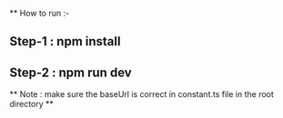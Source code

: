 ** How to run :-
## Step-1 : npm install
## Step-2 : npm run dev

** Note : make sure the baseUrl is correct in constant.ts file in the root directory **
